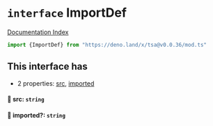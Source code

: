 # `interface` ImportDef

[Documentation Index](../README.md)

```ts
import {ImportDef} from "https://deno.land/x/tsa@v0.0.36/mod.ts"
```

## This interface has

- 2 properties:
[src](#-src-string),
[imported](#-imported-string)


#### 📄 src: `string`



#### 📄 imported?: `string`



